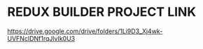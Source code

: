 # REDUX BUILDER PROJECT LINK


https://drive.google.com/drive/folders/1Li9D3_Xj4wk-UVFNcIDNf1rqJlvIk0U3
